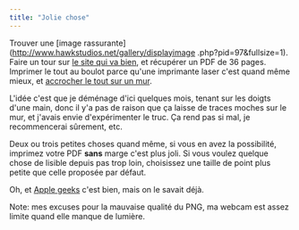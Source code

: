```yaml
---
title: "Jolie chose"
---
```


Trouver une [image rassurante](http://www.hawkstudios.net/gallery/displayimage
.php?pid=97&fullsize=1). Faire un tour sur [le site qui va
bien](http://homokaasu.org/rasterbator/), et récupérer un PDF de 36 pages.
Imprimer le tout au boulot parce qu'une imprimante laser c'est quand même
mieux, et [accrocher le tout sur un
mur](http://static.cyprio.net/wtf/old_pics/rasterbate.png).

L'idée c'est que je déménage d'ici quelques mois, tenant sur les doigts d'une
main, donc il y'a pas de raison que ça laisse de traces moches sur le mur, et
j'avais envie d'expérimenter le truc. Ça rend pas si mal, je recommencerai
sûrement, etc.

Deux ou trois petites choses quand même, si vous en avez la possibilité,
imprimez votre PDF **sans** marge c'est plus joli. Si vous voulez quelque
chose de lisible depuis pas trop loin, choisissez une taille de point plus
petite que celle proposée par défaut.

Oh, et [Apple geeks](http://www.applegeeks.com) c'est bien, mais on le savait
déjà.

Note: mes excuses pour la mauvaise qualité du PNG, ma webcam est assez limite
quand elle manque de lumière.

